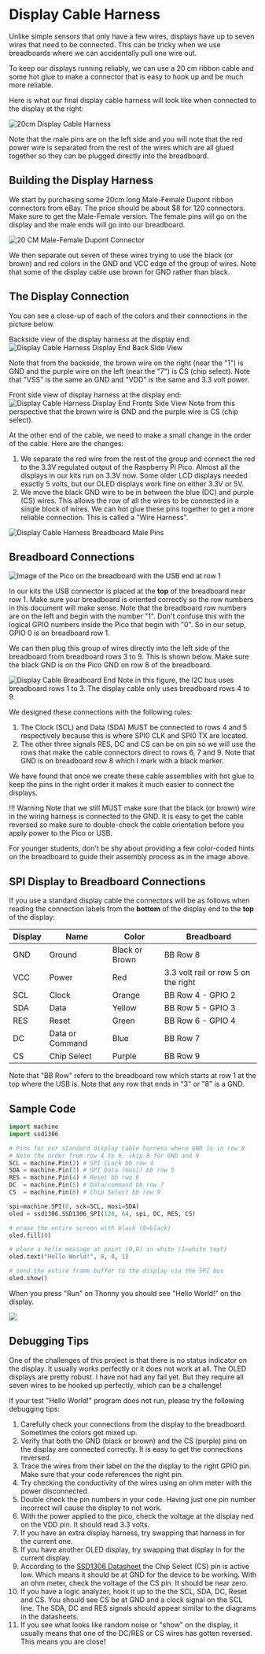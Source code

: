 # Display Cable Harness

Unlike simple sensors that only have a few wires, displays have up to seven wires that need to be connected. This can be tricky when we use breadboards where we can accidentally pull one wire out.

To keep our displays running reliably, we can use a 20 cm ribbon cable and some hot glue to make a connector that is easy to hook up and be much more reliable.

Here is what our final display cable harness will look like when connected to the display at the right:

![20cm Display Cable Harness](../img/display-cable-harness.jpg)

Note that the male pins are on the left side and you will note that the red power wire is separated from the rest of the wires which are all glued together so they can be plugged directly into the breadboard.

## Building the Display Harness

We start by purchasing some 20cm long Male-Female Dupont ribbon connectors from eBay. The price should be about $8 for 120 connectors. Make sure to get the Male-Female version.  The female pins will go on the display and the male ends will go into our breadboard.

![20 CM Male-Female Dupont Connector](../img/dupont-ribbon-cable-m-f.png)

We then separate out seven of these wires trying to use the black (or brown) and red colors in the GND and VCC edge of the group of wires.  Note that some of the display cable use brown for GND rather than black.

## The Display Connection

You can see a close-up of each of the colors and their connections in the picture below.

Backside view of the display harness at the display end:
![Display Cable Harness Display End Back Side View](../img/display-harness-display-end.png)

Note that from the backside, the brown wire on the right (near the "1") is GND and the purple wire on the left (near the "7") is CS (chip select).  Note that "VSS" is the same an GND and "VDD" is the same and 3.3 volt power.

Front side view of display harness at the display end:
![Display Cable Harness Display End Fronts Side View](../img/display-harness-display-end-front.png)
Note from this perspective that the brown wire is GND and the purple wire is CS (chip select).

At the other end of the cable, we need to make a small change in the order of the cable. Here are the changes:

1. We separate the red wire from the rest of the group and connect the red to the 3.3V regulated output of the Raspberry Pi Pico.  Almost all the displays in our kits run on 3.3V now.  Some older LCD displays needed exactly 5 volts, but our OLED displays work fine on either 3.3V or 5V.
2. We move the black GND wire to be in between the blue (DC) and purple (CS) wires. This allows the row of all the wires to be connected in a single block of wires.  We can hot glue these pins together to get a more reliable connection.  This is called a "Wire Harness".

![Display Cable Harness Breadboard Male Pins](../img/display-harness-3.jpg)

## Breadboard Connections

![Image of the Pico on the breadboard with the USB end at row 1](../img/pico-w-on-breadboard.png)

In our kits the USB connector is placed at the **top** of the breadboard near row 1.  Make sure your breadboard is oriented correctly so the row numbers in this document will make sense.  Note that the breadboard row numbers are on the left and begin with the number "1".  Don't confuse this with
the logical GPIO numbers inside the Pico that begin with "0".  So in our setup, GPIO 0 is on breadboard row 1.

We can then plug this group of wires directly into the left side of the breadboard from breadboard rows 3 to 9. This is shown below.  Make sure the black GND is on the Pico GND on row 8 of the breadboard.

![Display Cable Breadboard End](../img/display-cable-breadboard-end.jpg)
Note in this figure, the I2C bus uses breadboard rows 1 to 3.  The display cable only uses breadboard rows 4 to 9.

We designed these connections with the following rules:

1. The Clock (SCL) and Data (SDA) MUST be connected to rows 4 and 5 respectively because this is where SPI0 CLK and SPI0 TX are located.
2. The other three signals RES, DC and CS can be on pin so we will use the rows that make the cable connectors direct to rows 6, 7 and 9. Note that GND is on breadboard row 8 which I mark with a black
marker.

We have found that once we create these cable assemblies with hot glue to keep the pins in the right order it makes it much easier to connect the displays.

!!! Warning
    Note that we still MUST make sure that the black (or brown) wire in the wiring harness is connected to the GND. It is easy to get the cable reversed so make sure to double-check the cable orientation before you apply power to the Pico or USB.

For younger students, don't be shy about providing a few color-coded hints on the breadboard to guide their assembly process as in the image above.

## SPI Display to Breadboard Connections

If you use a standard display cable the connectors will be as follows when
reading the connection labels from the **bottom** of the display end to the **top** of the display:

|Display|Name|Color|Breadboard|
|---|---|---|---|
|GND|Ground|Black or Brown|BB Row 8|
|VCC|Power|Red|3.3 volt rail or row 5 on the right|
|SCL|Clock|Orange|BB Row 4 - GPIO 2|
|SDA|Data|Yellow|BB Row 5 - GPIO 3|
|RES|Reset|Green|BB Row 6 - GPIO 4|
|DC|Data or Command|Blue|BB Row 7|
|CS|Chip Select|Purple|BB Row 9|

Note that "BB Row" refers to the breadboard row which starts at row 1 at the top
where the USB is.  Note that any row that ends in "3" or "8" is a GND.

## Sample Code

```python
import machine
import ssd1306

# Pins for our standard display cable harness where GND is in row 8
# Note the order from row 4 to 6, skip 8 for GND and 9
SCL = machine.Pin(2) # SPI CLock bb row 4
SDA = machine.Pin(3) # SPI Data (mosi) bb row 5
RES = machine.Pin(4) # Reset bb rwo 6
DC  = machine.Pin(5) # Data/command bb row 7
CS  = machine.Pin(6) # Chip Select bb row 9

spi=machine.SPI(0, sck=SCL, mosi=SDA)
oled = ssd1306.SSD1306_SPI(128, 64, spi, DC, RES, CS)

# erase the entire screen with black (0=black)
oled.fill(0)

# place a hello message at point (0,0) in white (1=white text)
oled.text("Hello World!", 0, 0, 1)

# send the entire frame buffer to the display via the SPI bus
oled.show()
```

When you press "Run" on Thonny you should see "Hello World!" on the display.

![](../img/hello-world.jpg)

## Debugging Tips

One of the challenges of this project is that there is no status indicator on the display.  It usually works perfectly or it does not work at all.  The OLED displays are pretty robust. I have not had any fail yet.  But they require all seven wires to be hooked up perfectly, which can be a challenge!

If your test "Hello World!" program does not run, please try the following debugging tips:

1. Carefully check your connections from the display to the breadboard.  Sometimes the colors get mixed up.
2. Verify that both the GND (black or brown) and the CS (purple) pins on the display are connected correctly.  It is easy to get the connections reversed.
3. Trace the wires from their label on the the display to the right GPIO pin.  Make sure that your code references the right pin.
4. Try checking the conductivity of the wires using an ohm meter with the power disconnected.
5. Double check the pin numbers in your code.  Having just one pin number incorrect will cause the display to not work.
6. With the power applied to the pico, check the voltage at the display ned on the VDD pin.  It should read 3.3 volts.
7. If you have an extra display harness, try swapping that harness in for the current one.
8. If you have another OLED display, try swapping that display in for the current display.
9. According to the [SSD1306 Datasheet](https://www.digikey.com/htmldatasheets/production/2047793/0/0/1/ssd1306.html) the Chip Select (CS) pin is active low.  Which means it should be at GND for the device
to be working.  With an ohm meter, check the voltage of the CS pin.  It should be near zero.
10. If you have a logic analyzer, hook it up to the the SCL, SDA, DC, Reset and CS.  You should see CS be at GND and a clock signal on the SCL line.  The SDA, DC and RES signals should appear similar to the diagrams in the datasheets.
11. If you see what looks like random noise or "show" on the display, it usually means that one of the DC/RES or CS wires has gotten reversed.  This means you are close!

